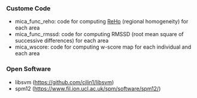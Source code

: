 ### Custome Code
- mica_func_reho: code for computing [ReHo](https://journals.sagepub.com/doi/10.1177/1073858415595004) (regional homogeneity) for each area
- mica_func_rmssd: code for computing RMSSD (root mean square of successive differences) for each area
- mica_wscore: code for computing w-score map for each individual and each area

### Open Software
- libsvm (https://github.com/cjlin1/libsvm)
- spm12 (https://www.fil.ion.ucl.ac.uk/spm/software/spm12/)
